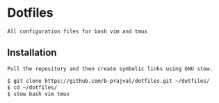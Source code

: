 # Dotfiles

	All configuration files for bash vim and tmux

## Installation

	Pull the repository and then create symbolic links using GNU stow.
```bash
$ git clone https://github.com/b-prajval/dotfiles.git ~/dotfiles/
$ cd ~/dotfiles/
$ stow bash vim tmux
```
